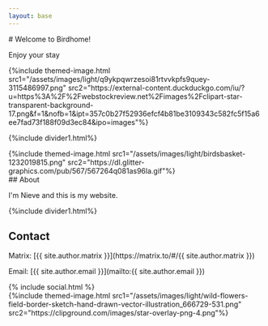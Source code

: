```yaml
---
layout: base 
---
```

<div class="flex">
  <div markdown="1" class="grow">
# Welcome to Birdhome!

Enjoy your stay

  </div>
  <div class="w-2/5 -ml-2">
    {%include themed-image.html src1="/assets/images/light/q9ykpqwrzesoi81rtvvkpfs9quey-3115486997.png" src2="https://external-content.duckduckgo.com/iu/?u=https%3A%2F%2Fwebstockreview.net%2Fimages%2Fclipart-star-transparent-background-17.png&f=1&nofb=1&ipt=357c0b27f52936efcf4b81be3109343c582fc5f15a6ee7fad73f188f09d3ec84&ipo=images"%}
  </div>

</div>

{%include divider1.html%}

<div class="flex gap-2.5">
  <div class="w-1/4">
    {%include themed-image.html src1="/assets/images/light/birdsbasket-1232019815.png" src2="https://dl.glitter-graphics.com/pub/567/567264q081as96la.gif"%}
  </div>
  <div markdown="1" class="grow">
## About

I'm Nieve and this is my website.
  </div>

</div>

{%include divider1.html%}

## Contact

<div class="flex gap-2.5">
  <div markdown="1" class="grow">
Matrix: [{{ site.author.matrix }}](https://matrix.to/#/{{ site.author.matrix }})

Email: [{{ site.author.email }}](mailto:{{ site.author.email }})    
  </div>
  <div class="grow">
{% include social.html %}
  </div>
</div>
<div class="-mb-3 w-full">
  {%include themed-image.html src1="/assets/images/light/wild-flowers-field-border-sketch-hand-drawn-vector-illustration_666729-531.png" src2="https://clipground.com/images/star-overlay-png-4.png"%}
</div>

<style>
  
</style>